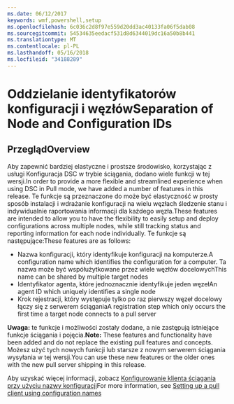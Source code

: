 ```yaml
---
ms.date: 06/12/2017
keywords: wmf,powershell,setup
ms.openlocfilehash: 6c036c2d8f97e559d20dd3ac40133fa06f5dab08
ms.sourcegitcommit: 54534635eedacf531d8d6344019dc16a50b8b441
ms.translationtype: MT
ms.contentlocale: pl-PL
ms.lasthandoff: 05/16/2018
ms.locfileid: "34188289"
---
```

# <a name="separation-of-node-and-configuration-ids"></a><span data-ttu-id="4cb3a-102">Oddzielanie identyfikatorów konfiguracji i węzłów</span><span class="sxs-lookup"><span data-stu-id="4cb3a-102">Separation of Node and Configuration IDs</span></span>

## <a name="overview"></a><span data-ttu-id="4cb3a-103">Przegląd</span><span class="sxs-lookup"><span data-stu-id="4cb3a-103">Overview</span></span>

<span data-ttu-id="4cb3a-104">Aby zapewnić bardziej elastyczne i prostsze środowisko, korzystając z usługi Konfiguracja DSC w trybie ściągania, dodano wiele funkcji w tej wersji.</span><span class="sxs-lookup"><span data-stu-id="4cb3a-104">In order to provide a more flexible and streamlined experience when using DSC in Pull mode, we have added a number of features in this release.</span></span> <span data-ttu-id="4cb3a-105">Te funkcje są przeznaczone do może być elastyczność w prosty sposób instalacji i wdrażanie konfiguracji na wielu węzłach śledzenie stanu i indywidualnie raportowania informacji dla każdego węzła.</span><span class="sxs-lookup"><span data-stu-id="4cb3a-105">These features are intended to allow you to have the flexibility to easily setup and deploy configurations across multiple nodes, while still tracking status and reporting information for each node individually.</span></span>
<span data-ttu-id="4cb3a-106">Te funkcje są następujące:</span><span class="sxs-lookup"><span data-stu-id="4cb3a-106">These features are as follows:</span></span>

* <span data-ttu-id="4cb3a-107">Nazwa konfiguracji, który identyfikuje konfiguracji na komputerze.</span><span class="sxs-lookup"><span data-stu-id="4cb3a-107">A configuration name which identifies the configuration for a computer.</span></span> <span data-ttu-id="4cb3a-108">Ta nazwa może być współużytkowane przez wiele węzłów docelowych</span><span class="sxs-lookup"><span data-stu-id="4cb3a-108">This name can be shared by multiple target nodes</span></span>
* <span data-ttu-id="4cb3a-109">Identyfikator agenta, które jednoznacznie identyfikuje jeden węzeł</span><span class="sxs-lookup"><span data-stu-id="4cb3a-109">An agent ID which uniquely identifies a single node</span></span>
* <span data-ttu-id="4cb3a-110">Krok rejestracji, który występuje tylko po raz pierwszy węzeł docelowy łączy się z serwerem ściągania</span><span class="sxs-lookup"><span data-stu-id="4cb3a-110">A registration step which only occurs the first time a target node connects to a pull server</span></span>

<span data-ttu-id="4cb3a-111">**Uwaga:** te funkcje i możliwości zostały dodane, a nie zastępują istniejące funkcje ściągania i pojęcia.</span><span class="sxs-lookup"><span data-stu-id="4cb3a-111">**Note:** These features and functionality have been added and do not replace the existing pull features and concepts.</span></span> <span data-ttu-id="4cb3a-112">Możesz użyć tych nowych funkcji lub starsze z nowym serwerem ściągania wysyłania w tej wersji.</span><span class="sxs-lookup"><span data-stu-id="4cb3a-112">You can use these new features or the older ones with the new pull server shipping in this release.</span></span>

<span data-ttu-id="4cb3a-113">Aby uzyskać więcej informacji, zobacz [Konfigurowanie klienta ściągania przy użyciu nazwy konfiguracji](https://msdn.microsoft.com/powershell/dsc/pullclientconfignames)</span><span class="sxs-lookup"><span data-stu-id="4cb3a-113">For more information, see [Setting up a pull client using configuration names](https://msdn.microsoft.com/powershell/dsc/pullclientconfignames)</span></span>
